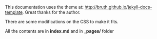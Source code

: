 This documentation uses the theme at: http://bruth.github.io/jekyll-docs-template. Great thanks for the author.

There are some modifications on the CSS to make it fits.

All the contents are in **index.md** and in **_pages/** folder

